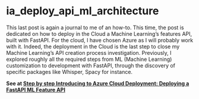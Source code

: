 # ia_deploy_api_ml_architecture


This last post is again a journal to me of an how-to. This time, the post is dedicated on how to deploy in the Cloud a Machine Learning’s features API, built with FastAPI. For the cloud, I have chosen Azure as I will probably work with it. Indeed, the deployment in the Cloud is the last step to close my Machine Learning’s API creation process investigation. Previously, I explored roughly all the required steps from ML (Machine Learning) customization to development with FastAPI, through the discovery of specific packages like Whisper, Spacy for instance.


**See at [Step by step Introducing to Azure Cloud Deployment: Deploying a FastAPI ML Feature API](https://flaven.fr/2023/10/step-by-step-introducing-to-azure-cloud-deployment-deploying-a-fastapi-ml-feature-api/)**

